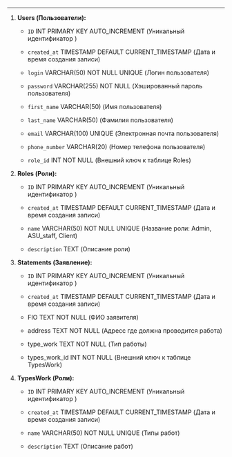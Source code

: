 
___
1. **Users (Пользователи):** 
    
	- `ID` INT PRIMARY KEY AUTO_INCREMENT (Уникальный идентификатор )
    - `created_at` TIMESTAMP DEFAULT CURRENT_TIMESTAMP (Дата и время создания записи)
    
    - `login` VARCHAR(50) NOT NULL UNIQUE (Логин пользователя)
    - `password` VARCHAR(255) NOT NULL (Хэшированный пароль пользователя)
    
    - `first_name` VARCHAR(50) (Имя пользователя)
    - `last_name` VARCHAR(50) (Фамилия пользователя)
    - `email` VARCHAR(100) UNIQUE (Электронная почта пользователя)
    - `phone_number` VARCHAR(20) (Номер телефона пользователя)
    
     - `role_id` INT NOT NULL (Внешний ключ к таблице Roles)
    
2. **Roles (Роли):**
    
    - `ID` INT PRIMARY KEY AUTO_INCREMENT (Уникальный идентификатор )
    - `created_at` TIMESTAMP DEFAULT CURRENT_TIMESTAMP (Дата и время создания записи)
    
    - `name` VARCHAR(50) NOT NULL UNIQUE (Название роли: Admin, ASU_staff, Сlient)
    - `description` TEXT (Описание роли)
    
    
3. **Statements (Заявление):**
    - `ID` INT PRIMARY KEY AUTO_INCREMENT (Уникальный идентификатор )
    - `created_at` TIMESTAMP DEFAULT CURRENT_TIMESTAMP (Дата и время создания записи)
	
	- FIO TEXT NOT NULL (ФИО заявителя)
	- address TEXT NOT NULL (Адресс где должна проводится работа)
	- type_work TEXT NOT NULL   (Тип работы)
	- types_work_id INT NOT NULL (Внешний ключ к таблице TypesWork)
	
4. **TypesWork (Роли):**
    
    - `ID` INT PRIMARY KEY AUTO_INCREMENT (Уникальный идентификатор )
    - `created_at` TIMESTAMP DEFAULT CURRENT_TIMESTAMP (Дата и время создания записи)
    
    - `name` VARCHAR(50) NOT NULL UNIQUE (Типы работ)
    - `description` TEXT (Описание работ)